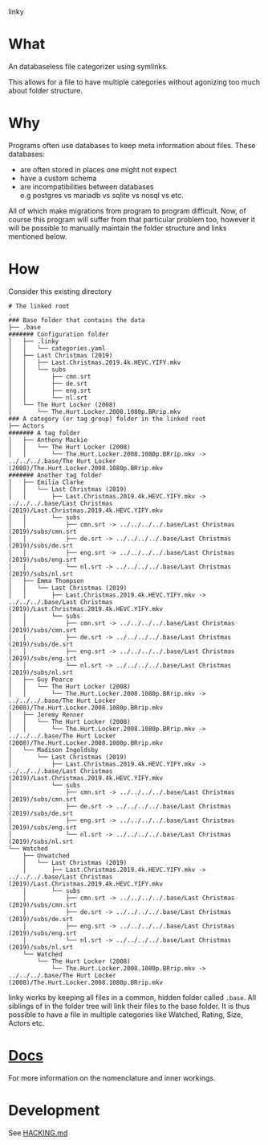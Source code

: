 linky

# What

An databaseless file categorizer using symlinks.

This allows for a file to have multiple categories without agonizing too much about folder structure.

# Why

Programs often use databases to keep meta information about files. These databases:
 
 - are often stored in places one might not expect
 - have a custom schema  
 - are incompatibilities between databases  
   e.g postgres vs mariadb vs sqlite vs nosql vs etc.

All of which make migrations from program to program difficult. 
Now, of course this program will suffer from that particular problem too, however
 it will be possible to manually maintain the folder structure and links mentioned below. 

# How

Consider this existing directory

```
# The linked root
.
### Base folder that contains the data
├── .base
####### Configuration folder
│   ├── .linky
│   │   └── categories.yaml
│   ├── Last Christmas (2019)
│   │   ├── Last.Christmas.2019.4k.HEVC.YIFY.mkv
│   │   └── subs
│   │       ├── cmn.srt
│   │       ├── de.srt
│   │       ├── eng.srt
│   │       └── nl.srt
│   └── The Hurt Locker (2008)
│       └── The.Hurt.Locker.2008.1080p.BRrip.mkv
### A category (or tag group) folder in the linked root
├── Actors
####### A tag folder
│   ├── Anthony Mackie
│   │   └── The Hurt Locker (2008)
│   │       └── The.Hurt.Locker.2008.1080p.BRrip.mkv -> ../../../.base/The Hurt Locker (2008)/The.Hurt.Locker.2008.1080p.BRrip.mkv
####### Another tag folder
│   ├── Emilia Clarke
│   │   └── Last Christmas (2019)
│   │       ├── Last.Christmas.2019.4k.HEVC.YIFY.mkv -> ../../../.base/Last Christmas (2019)/Last.Christmas.2019.4k.HEVC.YIFY.mkv
│   │       └── subs
│   │           ├── cmn.srt -> ../../../../.base/Last Christmas (2019)/subs/cmn.srt
│   │           ├── de.srt -> ../../../../.base/Last Christmas (2019)/subs/de.srt
│   │           ├── eng.srt -> ../../../../.base/Last Christmas (2019)/subs/eng.srt
│   │           └── nl.srt -> ../../../../.base/Last Christmas (2019)/subs/nl.srt
│   ├── Emma Thompson
│   │   └── Last Christmas (2019)
│   │       ├── Last.Christmas.2019.4k.HEVC.YIFY.mkv -> ../../../.base/Last Christmas (2019)/Last.Christmas.2019.4k.HEVC.YIFY.mkv
│   │       └── subs
│   │           ├── cmn.srt -> ../../../../.base/Last Christmas (2019)/subs/cmn.srt
│   │           ├── de.srt -> ../../../../.base/Last Christmas (2019)/subs/de.srt
│   │           ├── eng.srt -> ../../../../.base/Last Christmas (2019)/subs/eng.srt
│   │           └── nl.srt -> ../../../../.base/Last Christmas (2019)/subs/nl.srt
│   ├── Guy Pearce
│   │   └── The Hurt Locker (2008)
│   │       └── The.Hurt.Locker.2008.1080p.BRrip.mkv -> ../../../.base/The Hurt Locker (2008)/The.Hurt.Locker.2008.1080p.BRrip.mkv
│   ├── Jeremy Renner
│   │   └── The Hurt Locker (2008)
│   │       └── The.Hurt.Locker.2008.1080p.BRrip.mkv -> ../../../.base/The Hurt Locker (2008)/The.Hurt.Locker.2008.1080p.BRrip.mkv
│   └── Madison Ingoldsby
│       └── Last Christmas (2019)
│           ├── Last.Christmas.2019.4k.HEVC.YIFY.mkv -> ../../../.base/Last Christmas (2019)/Last.Christmas.2019.4k.HEVC.YIFY.mkv
│           └── subs
│               ├── cmn.srt -> ../../../../.base/Last Christmas (2019)/subs/cmn.srt
│               ├── de.srt -> ../../../../.base/Last Christmas (2019)/subs/de.srt
│               ├── eng.srt -> ../../../../.base/Last Christmas (2019)/subs/eng.srt
│               └── nl.srt -> ../../../../.base/Last Christmas (2019)/subs/nl.srt
└── Watched
    ├── Unwatched
    │   └── Last Christmas (2019)
    │       ├── Last.Christmas.2019.4k.HEVC.YIFY.mkv -> ../../../.base/Last Christmas (2019)/Last.Christmas.2019.4k.HEVC.YIFY.mkv
    │       └── subs
    │           ├── cmn.srt -> ../../../../.base/Last Christmas (2019)/subs/cmn.srt
    │           ├── de.srt -> ../../../../.base/Last Christmas (2019)/subs/de.srt
    │           ├── eng.srt -> ../../../../.base/Last Christmas (2019)/subs/eng.srt
    │           └── nl.srt -> ../../../../.base/Last Christmas (2019)/subs/nl.srt
    └── Watched
        └── The Hurt Locker (2008)
            └── The.Hurt.Locker.2008.1080p.BRrip.mkv -> ../../../.base/The Hurt Locker (2008)/The.Hurt.Locker.2008.1080p.BRrip.mkv
```

linky works by keeping all files in a common, hidden folder called `.base`.
All siblings of in the folder tree will link their files to the base folder.
It is thus possible to have a file in multiple categories like 
 Watched, Rating, Size, Actors etc.

# [Docs][]

For more information on the nomenclature and inner workings.

# Development

See [HACKING.md](./HACKING.md)

[Docs]: ./docs/index.md
